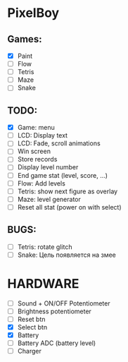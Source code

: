 # PixelBoy

## Games:
- [X] Paint
- [ ] Flow
- [ ] Tetris
- [ ] Maze
- [ ] Snake

## TODO:
- [X] Game: menu
- [ ] LCD: Display text
- [ ] LCD: Fade, scroll animations
- [ ] Win screen
- [ ] Store records
- [ ] Display level number
- [ ] End game stat (level, score, ...)
- [ ] Flow: Add levels
- [ ] Tetris: show next figure as overlay
- [ ] Maze: level generator
- [ ] Reset all stat (power on with select)

## BUGS:
- [ ] Tetris: rotate glitch
- [ ] Snake: Цель появляется на змее 

# HARDWARE
- [ ] Sound + ON/OFF Potentiometer
- [ ] Brightness potentiometer
- [ ] Reset btn
- [X] Select btn
- [X] Battery
- [ ] Battery ADC (battery level)
- [ ] Charger